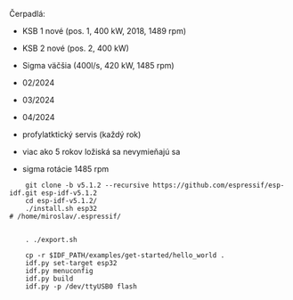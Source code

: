 Čerpadlá:
- KSB 1 nové (pos. 1, 400 kW, 2018, 1489 rpm)
- KSB 2 nové (pos. 2, 400 kW)
- Sigma väčšia (400l/s, 420 kW, 1485 rpm)

- 02/2024
- 03/2024
- 04/2024

- profylatktický servis (každý rok)
- viac ako 5 rokov ložiská sa nevymieňajú sa
- sigma rotácie 1485 rpm


```
    git clone -b v5.1.2 --recursive https://github.com/espressif/esp-idf.git esp-idf-v5.1.2
    cd esp-idf-v5.1.2/
    ./install.sh esp32
# /home/miroslav/.espressif/


    . ./export.sh

    cp -r $IDF_PATH/examples/get-started/hello_world .
    idf.py set-target esp32
    idf.py menuconfig
    idf.py build
    idf.py -p /dev/ttyUSB0 flash
```